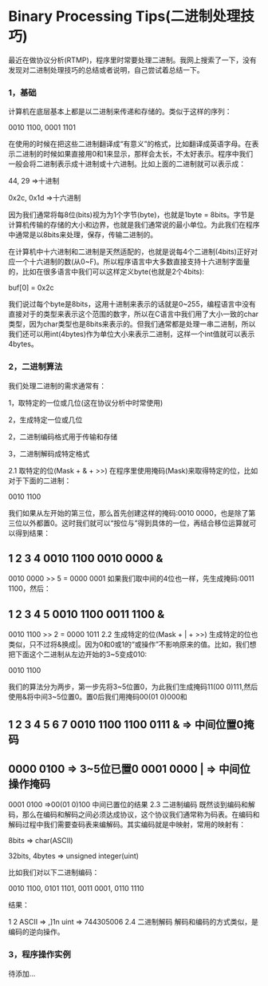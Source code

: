 Binary Processing Tips(二进制处理技巧)
======

最近在做协议分析(RTMP)，程序里时常要处理二进制。我网上搜索了一下，没有发现对二进制处理技巧的总结或者说明，自己尝试着总结一下。

### 1，基础
计算机在底层基本上都是以二进制来传递和存储的。类似于这样的序列：

0010 1100, 0001 1101

在使用的时候在把这些二进制翻译成“有意义”的格式，比如翻译成英语字母。在表示二进制的时候如果直接用0和1来显示，那样会太长，不太好表示。程序中我们一般会将二进制表示成十进制或十六进制。比如上面的二进制就可以表示成：

44, 29        =>十进制

0x2c, 0x1d =>十六进制

因为我们通常将每8位(bits)视为为1个字节(byte)，也就是1byte = 8bits。字节是计算机传输的存储的大小和边界，也就是我们通常说的最小单位。为此我们在程序中通常是以8bits来处理，保存，传输二进制的。

在计算机中十六进制和二进制是天然适配的，也就是说每4个二进制(4bits)正好对应一个十六进制的数(从0~F)。所以程序语言中大多数直接支持十六进制字面量的，比如在很多语言中我们可以这样定义byte(也就是2个4bits):

buf[0] = 0x2c

我们说过每个byte是8bits，这用十进制来表示的话就是0~255，编程语言中没有直接对于的类型来表示这个范围的数字，所以在C语言中我们用了大小一致的char类型，因为char类型也是8bits来表示的。但我们通常都是处理一串二进制，所以我们还可以用int(4bytes)作为单位大小来表示二进制，这样一个int值就可以表示4bytes。

### 2，二进制算法
我们处理二进制的需求通常有：

1，取特定的一位或几位(这在协议分析中时常使用)

2，生成特定一位或几位

2，二进制编码格式用于传输和存储

3，二进制解码成特定格式

2.1 取特定的位(Mask + & + >>)
在程序里使用掩码(Mask)来取得特定的位，比如对于下面的二进制：

0010 1100

我们如果从左开始的第三位，那么首先创建这样的掩码:0010 0000，也是除了第三位以外都置0。这时我们就可以“按位与”得到具体的一位，再结合移位运算就可以得到结果：

1
2
3
4
0010 1100
0010 0000 &
--------------------
0010 0000 >> 5  = 0000 0001
如果我们取中间的4位也一样，先生成掩码:0011 1100，然后：

1
2
3
4
5
0010 1100
0011 1100 &
-------------
 
0010 1100 >> 2  = 0000 1011
2.2 生成特定的位(Mask + | + >>)
生成特定的位也类似，只不过将&换成|。因为0和0或1的“或操作”不影响原来的值。比如，我们想把下面这个二进制从左边开始的3~5变成010:

0010 1100

我们的算法分为两步，第一步先将3~5位置0，为此我们生成掩码11(00 0)111,然后使用&将中间3~5位置0。置0后我们用掩码00(01 0)000和

1
2
3
4
5
6
7
0010 1100
1100 0111 &    => 中间位置0掩码
-------------------
0000 0100       => 3~5位已置0
0001 0000 |     => 中间位操作掩码
-------------------
0001 0100  =>00(01 0)100 中间已置位的结果
2.3 二进制编码
既然谈到编码和解码，那么在编码和解码之间必须达成协议，这个协议我们通常称为码表。在编码和解码过程中我们需要查码表来编解码。其实编码就是中映射，常用的映射有：

8bits => char(ASCII)

32bits, 4bytes => unsigned integer(uint)

比如我们对以下二进制编码：

0010 1100, 0101 1101, 0011 0001, 0110 1110

结果：

1
2
ASCII  => ,]1n
uint   => 744305006
2.4 二进制解码
解码和编码的方式类似，是编码的逆向操作。

### 3，程序操作实例
待添加…
